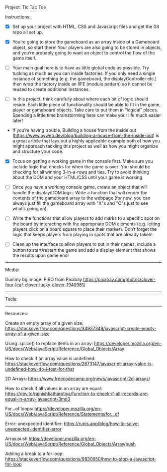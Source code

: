 Project: Tic Tac Toe

Instructions:

- [x] Set up your project with HTML, CSS and Javascript files and get the Git repo all set up.

- [x] You’re going to store the gameboard as an array inside of a Gameboard object, so start there! Your players are also going to be stored in objects, and you’re probably going to want an object to control the flow of the game itself.

- [ ] Your main goal here is to have as little global code as possible. Try tucking as much as you can inside factories. If you only need a single instance of something (e.g. the gameboard, the displayController etc.) then wrap the factory inside an IIFE (module pattern) so it cannot be reused to create additional instances.

- [ ] In this project, think carefully about where each bit of logic should reside. Each little piece of functionality should be able to fit in the game, player or gameboard objects. Take care to put them in “logical” places. Spending a little time brainstorming here can make your life much easier later!

- If you’re having trouble, Building a house from the inside out (https://www.ayweb.dev/blog/building-a-house-from-the-inside-out) is a great article that lays out a highly applicable example both of how you might approach tackling this project as well as how you might organize and structure your code.

- [x] Focus on getting a working game in the console first. Make sure you include logic that checks for when the game is over! You should be checking for all winning 3-in-a-rows and ties. Try to avoid thinking about the DOM and your HTML/CSS until your game is working.

- [ ] Once you have a working console game, create an object that will handle the display/DOM logic. Write a function that will render the contents of the gameboard array to the webpage (for now, you can always just fill the gameboard array with "X"s and "O"s just to see what’s going on).

- [ ] Write the functions that allow players to add marks to a specific spot on the board by interacting with the appropriate DOM elements (e.g. letting players click on a board square to place their marker). Don’t forget the logic that keeps players from playing in spots that are already taken!

- [ ] Clean up the interface to allow players to put in their names, include a button to start/restart the game and add a display element that shows the results upon game end!

_____________________________________________


Media:

Dummy bg image: PIRO from Pixabay
https://pixabay.com/photos/clover-four-leaf-clover-lucky-clover-1949981/

____________________________________________


Tools:

____________________________________________


Resources:

Create an empty array of a given size:
https://stackoverflow.com/questions/34937349/javascript-create-empty-array-of-a-given-size

Using .splice() to replace items in an array:
https://developer.mozilla.org/en-US/docs/Web/JavaScript/Reference/Global_Objects/Array

How to check if an array value is undefined:
https://stackoverflow.com/questions/2673147/javascript-array-value-is-undefined-how-do-i-test-for-that

2D Arrays:
https://www.freecodecamp.org/news/javascript-2d-arrays/

How to check if all values in an array are equal:
https://dev.to/rajnishkatharotiya/function-to-check-if-all-records-are-equal-in-array-javascript-3mo3

For...of loops:
https://developer.mozilla.org/en-US/docs/Web/JavaScript/Reference/Statements/for...of

Error: unexpected identifier:
https://runjs.app/blog/how-to-solve-unexpected-identifier-error

Array.push
https://developer.mozilla.org/en-US/docs/Web/JavaScript/Reference/Global_Objects/Array/push

Adding a break to a for loop:
https://stackoverflow.com/questions/9830650/how-to-stop-a-javascript-for-loop